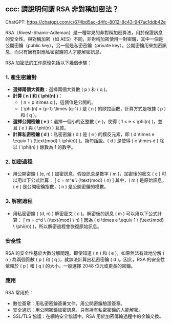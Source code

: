 
## ccc: 請說明何謂 RSA 非對稱加密法？

ChatGPT: https://chatgpt.com/c/674bd5ac-d4fc-8012-8c43-947ac1ddb42e

RSA（Rivest-Shamir-Adleman）是一種常見的非對稱加密算法，用於保證訊息的安全性。與對稱加密（如 AES）不同，非對稱加密使用一對密鑰，其中一個是公開密鑰（public key），另一個是私密密鑰（private key）。公開密鑰用來加密訊息，而只有擁有對應私密密鑰的人才能解密訊息。

RSA 加密法的工作原理包括以下幾個步驟：

### 1. 產生密鑰對
- **選擇兩個大質數**：選擇兩個大質數 \( p \) 和 \( q \)。
- **計算 \( n \) 和 \( \phi(n) \)**： 
  - \( n = p \times q \)，這個值是公開的。
  - \( \phi(n) = (p-1) \times (q-1) \) 是 \( n \) 的歐拉函數，計算方式是根據 \( p \) 和 \( q \)。
- **選擇公開密鑰 \( e \)**：選擇一個小的正整數 \( e \)，使得 \( 1 < e < \phi(n) \)，並且 \( e \) 與 \( \phi(n) \) 互質。
- **計算私密密鑰 \( d \)**：私密密鑰 \( d \) 是 \( e \) 的模反元素，即 \( d \times e \equiv 1 \ (\text{mod} \ \phi(n)) \)。換句話說，\( d \) 是使得 \( e \times d \) 除以 \( \phi(n) \) 餘數為 1 的數字。

### 2. 加密過程
- 用公開密鑰 \( (e, n) \) 加密訊息。假設訊息是數字 \( m \)，加密後的密文 \( c \) 可以用以下公式計算：
  \[
  c = m^e \ (\text{mod} \ n)
  \]
  其中，\( m \) 是原始訊息，\( e \) 是公開密鑰指數，\( n \) 是公開密鑰的模數。

### 3. 解密過程
- 用私密密鑰 \( (d, n) \) 解密密文 \( c \)。解密後的訊息 \( m \) 可以用以下公式計算：
  \[
  m = c^d \ (\text{mod} \ n)
  \]
  因為 \( d \times e \equiv 1 \ (\text{mod} \ \phi(n)) \)，所以解密過程會恢復原始訊息。

### 安全性
RSA 的安全性基於大數分解問題。即使知道 \( n \) 和 \( e \)，如果無法有效地分解 \( n \) 為兩個質數 \( p \) 和 \( q \)，就無法計算出私密密鑰 \( d \)。因此，RSA 的安全性依賴於 \( p \) 和 \( q \) 的大小，一般選擇 2048 位元或更長的密鑰。

### 應用
RSA 常用於：
- 數位簽章：用私密密鑰簽署文件，用公開密鑰驗證簽章。
- 安全通訊：用公開密鑰加密訊息，只有持有私密密鑰的人能解密。
- SSL/TLS 協議：在網絡安全協議中，RSA 用於加密傳輸過程中的金鑰交換。